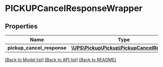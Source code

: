 # PICKUPCancelResponseWrapper

## Properties
Name | Type | Description | Notes
------------ | ------------- | ------------- | -------------
**pickup_cancel_response** | [**\UPS\Pickup\Pickup\PickupCancelResponse**](PickupCancelResponse.md) |  | 

[[Back to Model list]](../../README.md#documentation-for-models) [[Back to API list]](../../README.md#documentation-for-api-endpoints) [[Back to README]](../../README.md)

